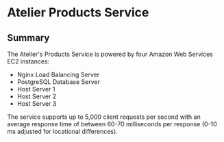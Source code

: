 # Atelier Products Service

## Summary

The Atelier's Products Service is powered by four Amazon Web Services EC2 instances:
- Nginx Load Balancing Server
- PostgreSQL Database Server
- Host Server 1
- Host Server 2
- Host Server 3

The service supports up to 5,000 client requests per second with an average response time of between 60-70 milliseconds per response (0-10 ms adjusted for locational differences).